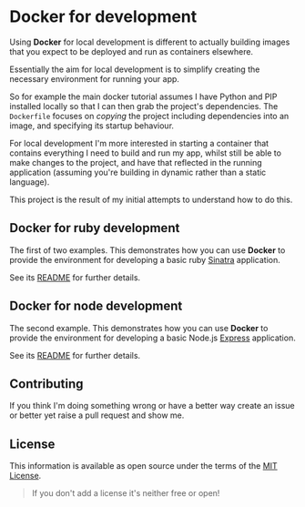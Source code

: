 # Docker for development

Using **Docker** for local development is different to actually building images that you expect to be deployed and run as containers elsewhere.

Essentially the aim for local development is to simplify creating the necessary environment for running your app.

So for example the main docker tutorial assumes I have Python and PIP installed locally so that I can then grab the project's dependencies. The `Dockerfile` focuses on *copying* the project including dependencies into an image, and specifying its startup behaviour.

For local development I'm more interested in starting a container that contains everything I need to build and run my app, whilst still be able to make changes to the project, and have that reflected in the running application (assuming you're building in dynamic rather than a static language).

This project is the result of my initial attempts to understand how to do this.

## Docker for ruby development

The first of two examples. This demonstrates how you can use **Docker** to provide the environment for developing a basic ruby [Sinatra](http://www.sinatrarb.com/) application.

See its [README](/ruby) for further details.

## Docker for node development

The second example. This demonstrates how you can use **Docker** to provide the environment for developing a basic Node.js [Express](https://expressjs.com/) application.

See its [README](/node) for further details.

## Contributing

If you think I'm doing something wrong or have a better way create an issue or better yet raise a pull request and show me.

## License

This information is available as open source under the terms of the [MIT License](http://opensource.org/licenses/MIT).

> If you don't add a license it's neither free or open!
